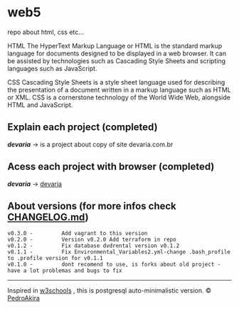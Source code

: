# web5
repo about html, css etc...

HTML
The HyperText Markup Language or HTML is the standard markup language for documents designed to be displayed in a web browser. It can be assisted by technologies such as Cascading Style Sheets and scripting languages such as JavaScript.

CSS
Cascading Style Sheets is a style sheet language used for describing the presentation of a document written in a markup language such as HTML or XML. CSS is a cornerstone technology of the World Wide Web, alongside HTML and JavaScript.



## Explain each project (completed)

***devaria*** -> is a project about copy of site devaria.com.br 


## Acess each project with browser (completed)

***devaria*** -> [devaria](https://pedroakiradanno.github.io/web5/devaria/index.html)





## About versions (for more infos check [CHANGELOG.md](https://github.com/pedroAkiraDanno/auto5/blob/main/CHANGELOG.md))
    v0.3.0 -         Add vagrant to this version
    v0.2.0 -         Version v0.2.0 Add terraform in repo
    v0.1.2 -         Fix database dvdrental version v0.1.2
    v0.1.1 -         Fix Environmental_Variables2.yml-change .bash_profile to .profile version for v0.1.1
    v0.1.0 -         dont recomend to use, is forks about old project - have a lot problemas and bugs to fix 





---
Inspired in [w3schools](https://www.w3schools.com/html/) , this is postgresql auto-minimalistic version.
©  [PedroAkira](https://www.instagram.com/pedro.akira.3)
